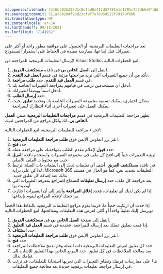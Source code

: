 ```yaml
---
ms.openlocfilehash: 4316b393b237d1c0cfad8a412d57f81e1c1791c7a7db6a94db6cacb8aeb39d27
ms.sourcegitcommit: 511a76b204f93d23cf9f7a70059525f79170f6bb
ms.translationtype: HT
ms.contentlocale: ar-SA
ms.lasthandoff: 08/11/2021
ms.locfileid: "7141932"
---
```


تعد مراجعات التعليمات البرمجية، أو الحصول على موافقة مطور واحد أو أكثر على تغييراتك قبل ‏‏إيداعها، ممارسة مفيدة في الحفاظ على استقرار المستودع.

لإرسال التعليمات البرمجية للمراجعة من Visual Studio، اتبع الخطوات التالية:

1.  انتقل إلى **العمل الخاص بي** في نافذة **مستكشف الفريق**.
2.  تأكد من أن جميع التغييرات التي تريد مراجعتها مرئية في قسم **العمل قيد التقدم**.
3.  في قسم **العمل قيد التقدم**، حدد **طلب مراجعة**.
4.  أدخل أي مستخدمين ترغب في قيامهم بمراجعة التغييرات الخاصة بك.
5.  أدخل اسماً ووصفاً لتغييراتك.
6.  حدد **إرسال الطلب**.
7.  بشكل اختياري، يمكنك تسمية مجموعة التغييرات الخاصة بك وتحديد **تعليق** بحيث يمكنك العمل على تغييرات أخرى أثناء انتظارك للمراجعة.

تظهر مراجعة التعليمات البرمجية في قسم **مراجعات التعليمات البرمجية** ضمن **العمل الخاص بي**، لك ولكل مراجع من المراجعين لديك. 

لإجراء مراجعة للتعليمات البرمجية، اتبع الخطوات التالية:

1.  انقر بزر الماوس الأيمن فوق **طلب مراجعة التعليمات البرمجية**.
2.  حدد **فتح**.
3.  حدد **قبول** لإعلام مقدم الطلب بموافقتك على مراجعة عمله.
4.  افتح كل ملف في مجموعة التغييرات واستخدم نافذة **الفرق** ‎لرؤية التغييرات جنباً إلى جنب مع محتويات الملف الأصلي.
5.  في نافذة **‬‏‫مستكشف الفريق**، أضف أي تعليقات لديك إلى الملفات ذات الصلة. ترتبط التعليقات بتحديد نص، كما هو الحال في مستند Microsoft 365، لذا كن على دراية بذلك عند إضافة كل تعليق جديد.
6.  بعد مراجعة كل ملف، حدد **إرسال تعليقات** للسماح للمراجع بمعرفة التغييرات التي أوصيت بها.
7.  إذا لم يكن لديك أي تعليقات، فحدد **إغلاق المراجعة** وأشر إلى أن التغييرات اجتازت مراجعتك لإعلام المراجع ليقوم بإيداعها.

إذا حدث أن ارتكبت خطأ ما، فربما يقوم مراجع التعليمات البرمجية بالتقاط هذا الخطأ ويرسل إليك تعليقاً واحداً أو أكثر. لعرض هذه التعليقات ومعالجتها، اتبع الخطوات التالية:

1.  انتقل إلى صفحة **العمل الخاص بي** في **مستكشف الفريق**.
2.  إذا قمت بتعليق عملك بعد إرساله للمراجعة، فحدده    في قسم **العمل قيد التعليق**.
3.  حدد **استئناف**.
4.  انقر بزر الماوس الأيمن فوق **طلب مراجعة التعليمات البرمجية**.
5.  حدد **فتح**.
6.  حدد كل تعليق لعرض التعليمات البرمجية ذات الصلة وقم بدمج ملاحظات المراجعة.
7.  بعد معالجة الملاحظات في كل تعليق، حدد المربع الخاص بهذا التعليق للإشارة إلى قيامك بذلك.
8.  بناءً على ممارسات فريقك ونطاق التغييرات التي تجريها استجابةً للتعليقات، قد ترغب في إرسال مراجعة تعليمات برمجية جديدة بعد معالجة جميع التعليقات.
